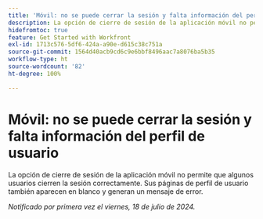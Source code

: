 ```yaml
---
title: 'Móvil: no se puede cerrar la sesión y falta información del perfil de usuario'
description: La opción de cierre de sesión de la aplicación móvil no permite que algunos usuarios cierren la sesión correctamente. Sus páginas de perfil de usuario también aparecen en blanco y generan un mensaje de error.
hidefromtoc: true
feature: Get Started with Workfront
exl-id: 1713c576-5df6-424a-a90e-d615c38c751a
source-git-commit: 1564d40acb9cd6c9e6bbf8496aac7a8076ba5b35
workflow-type: ht
source-wordcount: '82'
ht-degree: 100%

---
```


# Móvil: no se puede cerrar la sesión y falta información del perfil de usuario

La opción de cierre de sesión de la aplicación móvil no permite que algunos usuarios cierren la sesión correctamente. Sus páginas de perfil de usuario también aparecen en blanco y generan un mensaje de error.

_Notificado por primera vez el viernes, 18 de julio de 2024._
